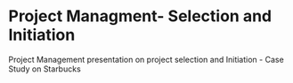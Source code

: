# Project Managment- Selection and Initiation
Project Management presentation on project selection and Initiation - Case Study on Starbucks 
